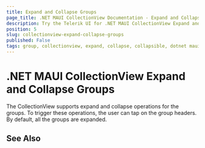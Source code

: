 ```yaml
---
title: Expand and Collapse Groups
page_title: .NET MAUI CollectionView Documentation - Expand and Collapse Groups
description: Try the Telerik UI for .NET MAUI CollectionView Expand and Collapse group operations.
position: 5
slug: collectionview-expand-collapse-groups
published: False
tags: group, collectionview, expand, collapse, collapsible, dotnet maui, maui
---
```


# .NET MAUI CollectionView Expand and Collapse Groups

The CollectionView supports expand and collapse operations for the groups. To trigger these operations, the user can tap on the group headers. By default, all the groups are expanded.

## See Also


